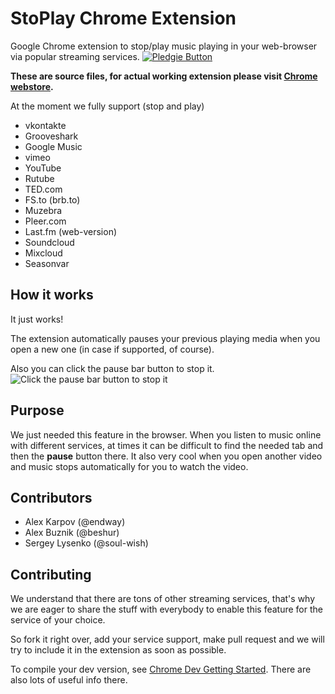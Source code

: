 StoPlay Chrome Extension
===========

Google Chrome extension to stop/play music playing in your web-browser via
popular streaming services.
[![Pledgie Button](https://pledgie.com/campaigns/26208.png?skin_name=chrome)](https://pledgie.com/campaigns/26208 )

**These are source files, for actual working extension please visit
[Chrome webstore](http://bit.ly/stoplay).**


At the moment we fully support (stop and play)
* vkontakte
* Grooveshark
* Google Music
* vimeo
* YouTube
* Rutube
* TED.com
* FS.to (brb.to)
* Muzebra
* Pleer.com
* Last.fm (web-version)
* Soundcloud
* Mixcloud
* Seasonvar

## How it works
It just works!

The extension automatically pauses your previous playing media when you open
a new one (in case if supported, of course).

Also you can click the pause bar button to stop it.
![Click the pause bar button to stop it](http://monosnap.com/image/rv29Wlv8VZfVPlAldgHrhMr5J.png)

## Purpose
We just needed this feature in the browser.
When you listen to music online with different services, at times it can be
difficult to find the needed tab and then the **pause** button there.
It also very cool when you open another video and music stops automatically for
you to watch the video.

## Contributors
* Alex Karpov (@endway)
* Alex Buznik (@beshur)
* Sergey Lysenko (@soul-wish)

## Contributing
We understand that there are tons of other streaming services, that's why we are
eager to share the stuff with everybody to enable this feature for the
service of your choice.

So fork it right over, add your service support, make pull request and we will
try to include it in the extension as soon as possible.

To compile your dev version, see 
[Chrome Dev Getting Started](http://developer.chrome.com/extensions/getstarted.html#unpacked).
There are also lots of useful info there.